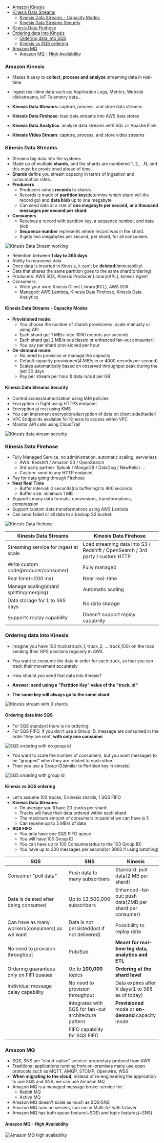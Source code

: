 <!-- TOC -->
  * [Amazon Kinesis](#amazon-kinesis)
  * [Kinesis Data Streams](#kinesis-data-streams)
    * [Kinesis Data Streams - Capacity Modes](#kinesis-data-streams---capacity-modes)
    * [Kinesis Data Streams Security](#kinesis-data-streams-security)
  * [Kinesis Data Firehose](#kinesis-data-firehose)
  * [Ordering data into Kinesis](#ordering-data-into-kinesis)
    * [Ordering data into SQS](#ordering-data-into-sqs)
    * [Kinesis vs SQS ordering](#kinesis-vs-sqs-ordering)
  * [Amazon MQ](#amazon-mq)
    * [Amazon MQ - High Availability](#amazon-mq---high-availability)
<!-- TOC -->

### Amazon Kinesis

* Makes it easy to **collect, process and analyze** streaming data in real-time
* Ingest real-time data such as: Application Logs, Metrics, Website clickstreams, IoT Telemetry data...

* **Kinesis Data Streams:** capture, process, and store data streams
* **Kinesis Data Firehose**: load data streams into AWS data stores
* **Kinesis Data Analytics**: analyze data streams with SQL or Apache Flink
* **Kinesis Video Stream**: capture, process, and store video streams

### Kinesis Data Streams

* Streams big data into the systems
* Made up of multiple **shards**, and the shards are numbered 1, 2, ...N, and this must be provisioned ahead of time.
* **Shards** define you stream capacity in terms of ingestion and consumption rates.
* **Producers**
  * Producers sends **records** to shards
  * Records is made of **partition key**(determine which shard will the record go) and **data blob** up to one megabyte
  * Can send data at a rate of **one megabyte per second, or a thousand messages per second per shard**.
* **Consumers**
  * Receives a record with partition key, a sequence number, and data blob
  * **Sequence number** represents where record was in the shard.
  * It gets two megabytes per second, per shard, for all consumers.

<img src="../images/kinesis/kinesis-data-streams-working.png" alt="Kinesis Data Stream working">

* Retention between **1 day to 365 days**
* Ability to reprocess data
* Once data is inserted in Kinesis, it can't be **deleted**(immutability)
* Data that shares the same partition goes to the same shard(ordering)
* Producers: AWS SDK, Kinesis Producer Library(KPL), kinesis Agent
* Consumers:
  * Write your own: Kinesis Client Library(KCL), AWS SDK
  * Managed: AWS Lambda, Kinesis Data Firehose, Kinesis Data Analytics

#### Kinesis Data Streams - Capacity Modes

* **Provisioned mode**:
  * You choose the number of shards provisioned, scale manually or using API
  * Each shard get 1 MB/s in(or 1000 records per second)
  * Each shard get 2 MB/s out(classic or enhanced fan-out consumer)
  * You pay per shard provisioned per hour
* **On-demand mode**:
  * No need to provision or manage the capacity
  * Default capacity provisioned(4 MB/s in or 4000 records per second)
  * Scales automatically based on observed throughput peak during the last 30 days
  * Pay per stream per hour & data in/out per GB

#### Kinesis Data Streams Security

* Control access/authorization using IAM policies
* Encryption in flight using HTTPS endpoint
* Encryption at rest using KMS
* You can implement encryption/decryption of data on client side(harder)
* VPC Endpoints available for Kinesis to access within VPC
* Monitor API calls using CloudTrail

<img src="../images/kinesis/kinesis-data-stream-security.png" alt="Kinesis data stream security">

### Kinesis Data Firehose

* Fully Managed Service, no administration, automatic scaling, serverless
  * AWS: Redshift / Amazon S3 / OpenSearch
  * 3rd party partner: Splunk / MongoDB / DataDog / NewRelic/ ...
  * Custom: send to any HTTP endpoint
* Pay for data going through Firehose
* **Near Real Time**
  * Buffer interval: 0 seconds(no buffering) to 900 seconds
  * Buffer size: minimum 1 MB
* Supports many data formats, conversions, transformations, compression
* Support custom data transformations using AWS Lambda
* Can send failed or all data to a backup S3 bucket.

<img src="../images/kinesis/kinesis-data-firehose.png" alt="Kinesis Data firehose">


| Kinesis Data Streams                    | Kinesis Data Firehose                                                         |
|-----------------------------------------|-------------------------------------------------------------------------------|
| Streaming service for ingest at scale   | Load streaming data into S3 / Redshift / OpenSearch / 3rd party / custom HTTP |
| Write custom code(producer/consumer)    | Fully managed                                                                 |
| Real time(~200 ms)                      | Near real-time                                                                |
| Manage scaling(shard splitting/merging) | Automatic scaling                                                             |
| Data storage for 1 to 365 days          | No data storage                                                               |
| Supports replay capability              | Doesn't support replay capability                                             |


### Ordering data into Kinesis

* Imagine you have 100 trucks(truck_1, truck_2, ... truck_100) on the road sending their GPS positions regularly in AWS.
* You want to consume the data in order for each truck, so that you can track their movement accurately
* How should you send that data into Kinesis?

* **Answer: send using a "Partition Key" value of the "truck_id"**
* **The same key will always go to the same shard**

<img src="../images/kinesis/kinesis-stream-with-3-shard.png" alt="Kinesis stream with 3 shards">

#### Ordering data into SQS

* For SQS standard there is no ordering
* For SQS FIFO, if you don't use a Group ID, message are consumed in the order they are sent, **with only one consumer**

<img src="../images/kinesis/sqs-ordering-with-no-group-id.png" alt="SQS ordering with no group id">

* You want to scale the number of consumers, but you want messages to be "grouped" when they are related to each other.
* Then you use a Group ID(similar to Partition key in kinesis)

<img src="../images/kinesis/sqs-ordering-with-group-id.png" alt="SQS ordering with group id">

#### Kinesis vs SQS ordering

* Let's assume 100 trucks, 5 kinesis shards, 1 SQS FIFO
* **Kinesis Data Streams:**
  * On average you'll have 20 trucks per shard
  * Trucks will have their data ordered within each shard
  * The maximum amount of consumers in parallel we can have is 5
  * Can receive up to 5 MB/s of data
* **SQS FIFO**
  * You only have one SQS FIFO queue
  * You will have 100 Group ID
  * You can have up to 100 Consumers(due to the 100 Group ID)
  * You have up to 300 messages per second(or 3000 if using batching)

| SQS                                            | SNS                                                  | Kinesis                                                 |
|------------------------------------------------|------------------------------------------------------|---------------------------------------------------------|
| Consumer "pull data"                           | Push data to many subscribers                        | Standard: pull data(2 MB per shard)                     |
| Data is deleted after being consumed           | Up to 12,500,000 subscribers                         | Enhanced-fan out: push data(2MB per shard per consumer) |
| Can have as many workers(consumers) as we want | Data is not persisted(lost if not delivered)         | Possibility to replay data                              |
| No need to provision throughput                | Pub/Sub                                              | **Meant for real-time big data, analytics and ETL**     |
| Ordering guarantees only on FIFI queues        | Up to **100,000** topics                             | **Ordering at the shard level**                         |
| Individual message delay capability            | No need to provision throughput                      | Data expires after X days(1 to 365 as of today)         |
|                                                | Integrates with SQS for fan-out architecture pattern | **Provisioned** mode or **on-demand** capacity mode     |
|                                                | FIFO capability for SQS FIFO                         |                                                         |


### Amazon MQ

* SQS, SNS are "cloud-native" service: proprietary protocol from AWS
* Traditional applications running from on-premises many use open protocols such as MQTT, AMQP, STOMP, Openwire, WSS
* **When migrating to the cloud**, instead of re-engineering the application to use SQS and SNS, we can use Amazon MQ
* Amazon MQ is a managed message broker service for:
  * Rabbit MQ
  * Active MQ
* Amazon MQ doesn't scale as much as SQS/SNS
* Amazon MQ runs on servers, can run in Multi-AZ with failover
* Amazon MQ has both queue feature(~SQS) and topic features(~SNS)

#### Amazon MQ - High Availability

<img src="../images/kinesis/amazon-mq-high-availability.png" alt="Amazon MQ high availability">
